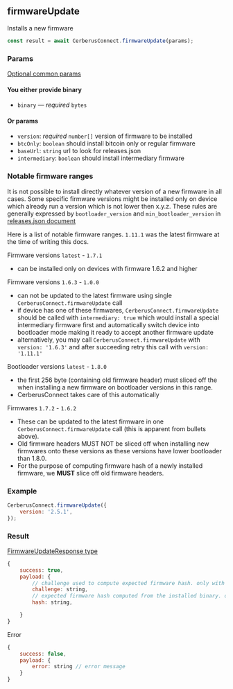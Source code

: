## firmwareUpdate

Installs a new firmware

```javascript
const result = await CerberusConnect.firmwareUpdate(params);
```

### Params

[Optional common params](commonParams.md)

#### You either provide binary

-   `binary` — _required_ `bytes`

#### Or params

-   `version`: _required_ `number[]` version of firmware to be installed
-   `btcOnly`: `boolean` should install bitcoin only or regular firmware
-   `baseUrl`: `string` url to look for releases.json
-   `intermediary`: `boolean` should install intermediary firmware

### Notable firmware ranges

It is not possible to install directly whatever version of a new firmware in all cases. Some specific firmware
versions might be installed only on device which already run a version which is not lower then x.y.z.
These rules are generally expressed by `bootloader_version` and `min_bootloader_version` in [releases.json document](https://data.trezor.io/firmware/t1b1/releases.json)

Here is a list of notable firmware ranges. `1.11.1` was the latest firmware at the time of writing this docs.

Firmware versions `latest` - `1.7.1`

-   can be installed only on devices with firmware 1.6.2 and higher

Firmware versions `1.6.3` - `1.0.0`

-   can not be updated to the latest firmware using single `CerberusConnect.firmwareUpdate` call
-   if device has one of these firmwares, `CerberusConnect.firmwareUpdate` should be called with `intermediary: true` which would install a special intermediary firmware first and automatically switch device into bootloader mode making it ready to accept another firmware update
-   alternatively, you may call `CerberusConnect.firmwareUpdate` with `version: '1.6.3'` and after succeeding retry this call with `version: '1.11.1'`

Bootloader versions `latest` - `1.8.0`

-   the first 256 byte (containing old firmware header) must sliced off the when installing a new firmware on bootloader versions in this range.
-   CerberusConnect takes care of this automatically

Firmwares `1.7.2` - `1.6.2`

-   These can be updated to the latest firmware in one `CerberusConnect.firmwareUpdate` call (this is apparent from bullets above).
-   Old firmware headers MUST NOT be sliced off when installing new firmwares onto these versions as these versions have lower bootloader than 1.8.0.
-   For the purpose of computing firmware hash of a newly installed firmware, we **MUST** slice off old firmware headers.

### Example

```javascript
CerberusConnect.firmwareUpdate({
    version: '2.5.1',
});
```

### Result

[FirmwareUpdateResponse type](https://github.com/Cerberus-Wallet/cerberus-suite/blob/develop/packages/connect/src/types/api/firmwareUpdate.ts)

```javascript
{
    success: true,
    payload: {
        // challenge used to compute expected firmware hash. only with firmware 1.11.1 and 2.5.1 or higher
        challenge: string,
        // expected firmware hash computed from the installed binary. only with firmware 1.11.1 and 2.5.1 or higher
        hash: string,

    }
}
```

Error

```javascript
{
    success: false,
    payload: {
        error: string // error message
    }
}
```
